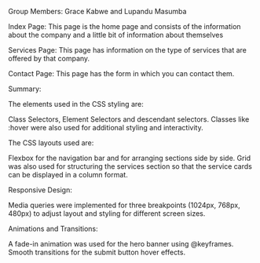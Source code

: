 Group Members: Grace Kabwe and Lupandu Masumba

Index Page: 
This page is the home page and consists of the information about the company and a little bit of information about themselves

Services Page:
This page has information on the type of services that are offered by that company.

Contact Page:
This page has the form in which you can contact them.

Summary:

The elements used in the CSS styling are:

Class Selectors, Element Selectors and descendant selectors. Classes like :hover were  also used for additional styling and interactivity.

The CSS layouts used are:

Flexbox for the navigation bar and for arranging sections side by side. Grid was also used for structuring the services section so that the service cards can be displayed in a column format.

Responsive Design: 

Media queries were implemented for three breakpoints (1024px, 768px, 480px) to adjust layout and styling for different screen sizes.

Animations and Transitions:

A fade-in animation was used for the hero banner using @keyframes.
Smooth transitions for the submit button hover effects.
